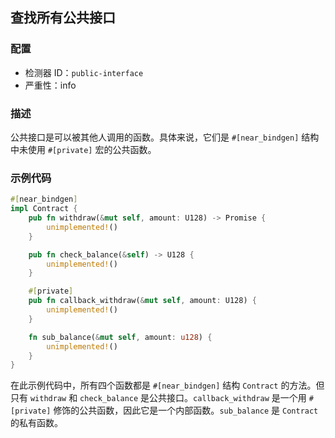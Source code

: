
## 查找所有公共接口

### 配置

* 检测器 ID：`public-interface`
* 严重性：info

### 描述

公共接口是可以被其他人调用的函数。具体来说，它们是 `#[near_bindgen]` 结构中未使用 `#[private]` 宏的公共函数。

### 示例代码

```rust
#[near_bindgen]
impl Contract {
    pub fn withdraw(&mut self, amount: U128) -> Promise {
        unimplemented!()
    }

    pub fn check_balance(&self) -> U128 {
        unimplemented!()
    }

    #[private]
    pub fn callback_withdraw(&mut self, amount: U128) {
        unimplemented!()
    }

    fn sub_balance(&mut self, amount: u128) {
        unimplemented!()
    }
}
```

在此示例代码中，所有四个函数都是 `#[near_bindgen]` 结构 `Contract` 的方法。但只有 `withdraw` 和 `check_balance` 是公共接口。`callback_withdraw` 是一个用 `#[private]` 修饰的公共函数，因此它是一个内部函数。`sub_balance` 是 `Contract` 的私有函数。